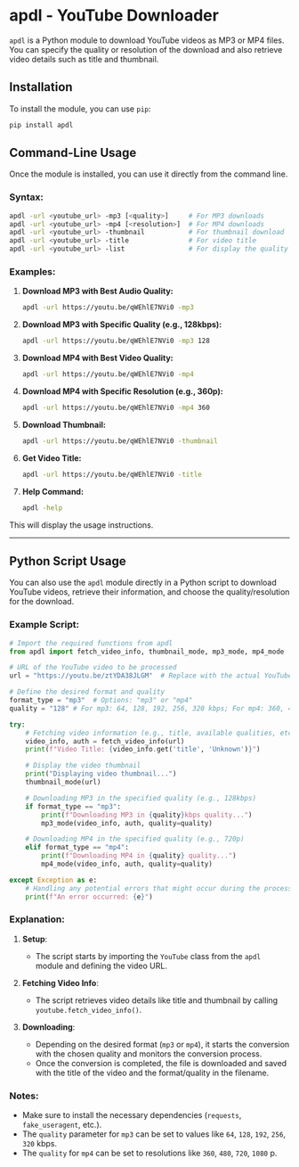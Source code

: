 
# apdl - YouTube Downloader

`apdl` is a Python module to download YouTube videos as MP3 or MP4 files. You can specify the quality or resolution of the download and also retrieve video details such as title and thumbnail.

## Installation

To install the module, you can use `pip`:

```bash
pip install apdl
```

## Command-Line Usage

Once the module is installed, you can use it directly from the command line.

### Syntax:

```bash
apdl -url <youtube_url> -mp3 [<quality>]     # For MP3 downloads
apdl -url <youtube_url> -mp4 [<resolution>]  # For MP4 downloads
apdl -url <youtube_url> -thumbnail           # For thumbnail download
apdl -url <youtube_url> -title               # For video title
apdl -url <youtube_url> -list                # For display the quality of MP3 and MP4
```

### Examples:

1. **Download MP3 with Best Audio Quality:**
   ```bash
   apdl -url https://youtu.be/qWEhlE7NVi0 -mp3
   ```

2. **Download MP3 with Specific Quality (e.g., 128kbps):**
   ```bash
   apdl -url https://youtu.be/qWEhlE7NVi0 -mp3 128
   ```

3. **Download MP4 with Best Video Quality:**
   ```bash
   apdl -url https://youtu.be/qWEhlE7NVi0 -mp4
   ```

4. **Download MP4 with Specific Resolution (e.g., 360p):**
   ```bash
   apdl -url https://youtu.be/qWEhlE7NVi0 -mp4 360
   ```

5. **Download Thumbnail:**
   ```bash
   apdl -url https://youtu.be/qWEhlE7NVi0 -thumbnail
   ```

6. **Get Video Title:**
   ```bash
   apdl -url https://youtu.be/qWEhlE7NVi0 -title
   ```

7. **Help Command:**
   ```bash
   apdl -help
   ```

This will display the usage instructions.

---

## Python Script Usage

You can also use the `apdl` module directly in a Python script to download YouTube videos, retrieve their information, and choose the quality/resolution for the download.

### Example Script:

```python
# Import the required functions from apdl
from apdl import fetch_video_info, thumbnail_mode, mp3_mode, mp4_mode

# URL of the YouTube video to be processed
url = "https://youtu.be/ztYDA38JLGM"  # Replace with the actual YouTube video URL

# Define the desired format and quality
format_type = "mp3"  # Options: "mp3" or "mp4"
quality = "128" # For mp3: 64, 128, 192, 256, 320 kbps; For mp4: 360, 480, 720, 1080

try:
    # Fetching video information (e.g., title, available qualities, etc.)
    video_info, auth = fetch_video_info(url)
    print(f"Video Title: {video_info.get('title', 'Unknown')}")

    # Display the video thumbnail
    print("Displaying video thumbnail...")
    thumbnail_mode(url)

    # Downloading MP3 in the specified quality (e.g., 128kbps)
    if format_type == "mp3":
        print(f"Downloading MP3 in {quality}kbps quality...")
        mp3_mode(video_info, auth, quality=quality)

    # Downloading MP4 in the specified quality (e.g., 720p)
    elif format_type == "mp4":
        print(f"Downloading MP4 in {quality} quality...")
        mp4_mode(video_info, auth, quality=quality)

except Exception as e:
    # Handling any potential errors that might occur during the process
    print(f"An error occurred: {e}")
```

### Explanation:

1. **Setup**:
   - The script starts by importing the `YouTube` class from the `apdl` module and defining the video URL.

2. **Fetching Video Info**:
   - The script retrieves video details like title and thumbnail by calling `youtube.fetch_video_info()`.

3. **Downloading**:
   - Depending on the desired format (`mp3` or `mp4`), it starts the conversion with the chosen quality and monitors the conversion process.
   - Once the conversion is completed, the file is downloaded and saved with the title of the video and the format/quality in the filename.

### Notes:

- Make sure to install the necessary dependencies (`requests`, `fake_useragent`, etc.).
- The `quality` parameter for `mp3` can be set to values like `64`, `128`, `192`, `256`, `320` kbps.
- The `quality` for `mp4` can be set to resolutions like `360`, `480`, `720`, `1080` p.
